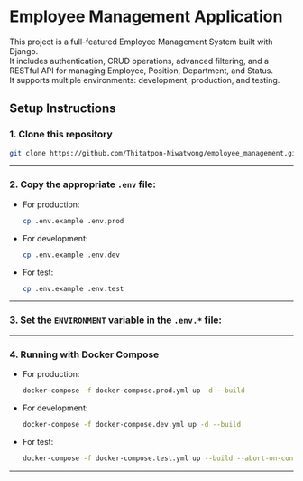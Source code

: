 # Employee Management Application

This project is a full-featured Employee Management System built with Django.  
It includes authentication, CRUD operations, advanced filtering, and a RESTful API for managing Employee, Position, Department, and Status.  
It supports multiple environments: development, production, and testing.

## Setup Instructions

### 1. Clone this repository

```bash
git clone https://github.com/Thitatpon-Niwatwong/employee_management.git
```
---
### 2. Copy the appropriate `.env` file:

   - For production:
     ```bash
     cp .env.example .env.prod
     ```
   - For development:
     ```bash
     cp .env.example .env.dev
     ```
   - For test:
     ```bash
     cp .env.example .env.test
     ```
---
### 3. Set the `ENVIRONMENT` variable in the `.env.*` file:
---
### 4. Running with Docker Compose
   - For production:
     ```bash
     docker-compose -f docker-compose.prod.yml up -d --build
     ```
   - For development:
     ```bash
     docker-compose -f docker-compose.dev.yml up -d --build
     ```
   - For test:
     ```bash
     docker-compose -f docker-compose.test.yml up --build --abort-on-container-exit
     ```
---

